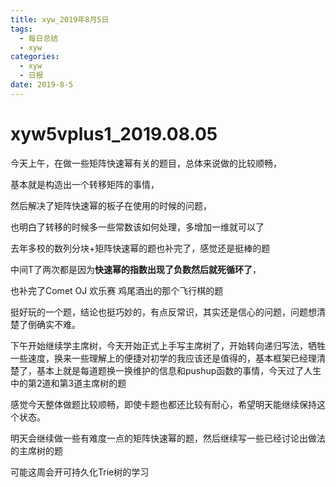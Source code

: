 ```yaml
---
title: xyw_2019年8月5日
tags: 
  - 每日总结
  - xyw
categories:
  - xyw
  - 日报
date: 2019-8-5
---
```


# xyw5vplus1_2019.08.05

今天上午，在做一些矩阵快速幂有关的题目，总体来说做的比较顺畅，

基本就是构造出一个转移矩阵的事情，

然后解决了矩阵快速幂的板子在使用的时候的问题，

也明白了转移的时候多一些常数该如何处理，多增加一维就可以了

去年多校的数列分块+矩阵快速幂的题也补完了，感觉还是挺棒的题
<!-- more -->
中间T了两次都是因为**快速幂的指数出现了负数然后就死循环了**，

也补完了Comet OJ 欢乐赛 鸡尾酒出的那个飞行棋的题

挺好玩的一个题，结论也挺巧妙的，有点反常识，其实还是信心的问题，问题想清楚了倒确实不难。

下午开始继续学主席树，今天开始正式上手写主席树了，开始转向递归写法，牺牲一些速度，换来一些理解上的便捷对初学的我应该还是值得的，基本框架已经理清楚了，基本上就是每道题换一换维护的信息和pushup函数的事情，今天过了人生中的第2道和第3道主席树的题

感觉今天整体做题比较顺畅，即使卡题也都还比较有耐心，希望明天能继续保持这个状态。

明天会继续做一些有难度一点的矩阵快速幂的题，然后继续写一些已经讨论出做法的主席树的题

可能这周会开可持久化Trie树的学习


